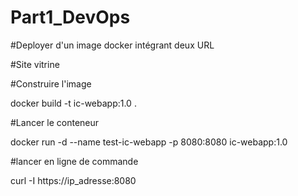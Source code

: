# Part1_DevOps


#Deployer d'un image docker intégrant deux URL

#Site vitrine 

#Construire l'image 

docker build -t ic-webapp:1.0 .

#Lancer le conteneur 

docker run -d --name test-ic-webapp -p 8080:8080 ic-webapp:1.0

#lancer en ligne de commande 

curl -I https://ip_adresse:8080
